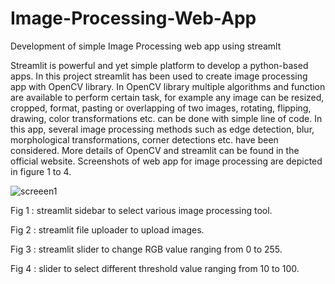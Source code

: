 # Image-Processing-Web-App
Development of simple Image Processing web app using streamlt 

Streamlit is powerful and yet simple platform to develop a python-based apps. In this project streamlit has been used to create image processing app with OpenCV library.  In OpenCV library multiple algorithms and function are available to perform certain task, for example any image can be resized, cropped, format, pasting or overlapping of two images, rotating, flipping, drawing, color transformations etc. can be done with simple line of code. In this app, several image processing methods such as edge detection, blur, morphological transformations, corner detections etc. have been considered. More details of OpenCV and streamlit can be found in the official website. Screenshots of web app for image processing are depicted in figure 1 to 4. 


![screeen1](https://user-images.githubusercontent.com/32899884/108945728-26e0eb80-7683-11eb-80c9-8021b5b1f149.jpg)
 
Fig 1 : streamlit sidebar to select various image processing tool.

 
Fig 2 : streamlit file uploader to upload images.
 
Fig 3 : streamlit slider to change RGB value ranging from 0 to 255.
 
Fig 4 : slider to select different threshold value ranging from 10 to 100.
